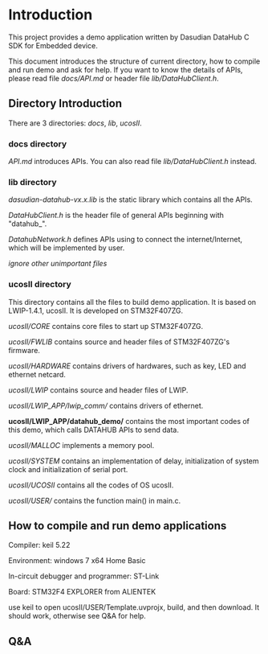 # Introduction

This project provides a demo application written by Dasudian DataHub C SDK for Embedded device.

This document introduces the structure of current directory, how to compile and run demo and ask for help. If you want to know the details of APIs, please read file *docs/API.md* or header file *lib/DataHubClient.h*.

## Directory Introduction

There are 3 directories: *docs*, *lib*, *ucosII*.

### docs directory

*API.md* introduces APIs. You can also read file *lib/DataHubClient.h* instead.

### lib directory

*dasudian-datahub-vx.x.lib* is the static library which contains all the APIs.

*DataHubClient.h* is the header file of general APIs beginning with "datahub_".

*DatahubNetwork.h* defines APIs using to connect the internet/Internet, which will be implemented by user.

*ignore other unimportant files*

### ucosII directory

This directory contains all the files to build demo application. It is based on LWIP-1.4.1, ucosII. It is developed on STM32F407ZG.

*ucosII/CORE* contains core files to start up STM32F407ZG.

*ucosII/FWLIB* contains source and header files of STM32F407ZG's firmware.

*ucosII/HARDWARE* contains drivers of hardwares, such as key, LED and ethernet netcard.

*ucosII/LWIP* contains source and header files of LWIP.

*ucosII/LWIP_APP/lwip_comm/* contains drivers of ethernet.

**ucosII/LWIP_APP/datahub_demo/** contains the most important codes of this demo, which calls DATAHUB APIs to send data.

*ucosII/MALLOC* implements a memory pool.

*ucosII/SYSTEM* contains an implementation of delay, initialization of system clock and initialization of serial port.

*ucosII/UCOSII* contains all the codes of OS ucosII.

*ucosII/USER/* contains the function main() in main.c.

## How to compile and run demo applications

Compiler: keil 5.22

Environment: windows 7 x64 Home Basic

In-circuit debugger and programmer: ST-Link

Board: STM32F4 EXPLORER from ALIENTEK

use keil to open ucosII/USER/Template.uvprojx, build, and then download. It should work, otherwise see Q&A for help.

## Q&A
